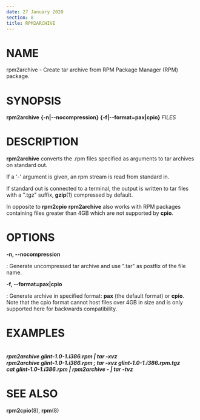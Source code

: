 ```yaml
---
date: 27 January 2020
section: 8
title: RPM2ARCHIVE
---
```


NAME
====

rpm2archive - Create tar archive from RPM Package Manager (RPM) package.

SYNOPSIS
========

**rpm2archive** **{-n\|\--nocompression}** **{-f\|\--format=pax|cpio}** *FILES*

DESCRIPTION
===========

**rpm2archive** converts the .rpm files specified as arguments to tar archives
on standard out.

If a \'-\' argument is given, an rpm stream is read from standard in.

If standard out is connected to a terminal, the output is written to tar files
with a \".tgz\" suffix, **gzip**(1) compressed by default.

In opposite to **rpm2cpio** **rpm2archive** also works with RPM packages
containing files greater than 4GB which are not supported by **cpio**.

OPTIONS
=======

**-n, \--nocompression**

:   Generate uncompressed tar archive and use \".tar\" as postfix of the
    file name.

**-f, \--format=pax\|cpio**

:   Generate archive in specified format: **pax** (the default format)
    or **cpio**. Note that the cpio format cannot host files over
    4GB in size and is only supported here for backwards compatibility.

EXAMPLES
========

\
***rpm2archive glint-1.0-1.i386.rpm \| tar -xvz***\
***rpm2archive glint-1.0-1.i386.rpm ; tar -xvz glint-1.0-1.i386.rpm.tgz***\
***cat glint-1.0-1.i386.rpm \| rpm2archive - \| tar -tvz***

SEE ALSO
========

**rpm2cpio**(8), **rpm**(8)
